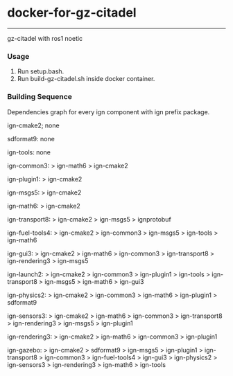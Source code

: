 # docker-for-gz-citadel

---

gz-citadel with ros1 noetic

### Usage

1. Run setup.bash.
2. Run build-gz-citadel.sh inside docker container.


### Building Sequence

Dependencies graph for every ign component with ign prefix package.

ign-cmake2;
    none

sdformat9:
    none

ign-tools:
    none

ign-common3:
    > ign-math6
    > ign-cmake2

ign-plugin1:
    > ign-cmake2

ign-msgs5:
    > ign-cmake2

ign-math6:
    > ign-cmake2


ign-transport8:
    > ign-cmake2
    > ign-msgs5
    > ignprotobuf

ign-fuel-tools4:
    > ign-cmake2
    > ign-common3
    > ign-msgs5
    > ign-tools
    > ign-math6

ign-gui3:
    > ign-cmake2
    > ign-math6
    > ign-common3
    > ign-transport8
    > ign-rendering3
    > ign-msgs5

ign-launch2:
    > ign-cmake2
    > ign-common3
    > ign-plugin1
    > ign-tools
    > ign-transport8
    > ign-msgs5
    > ign-math6
    > ign-gui3


ign-physics2:
    > ign-cmake2
    > ign-common3
    > ign-math6
    > ign-plugin1
    > sdformat9

    
ign-sensors3:
    > ign-cmake2
    > ign-math6
    > ign-common3
    > ign-transport8
    > ign-rendering3
    > ign-msgs5
    > ign-plugin1

ign-rendering3:
    > ign-cmake2
    > ign-math6
    > ign-common3
    > ign-plugin1

ign-gazebo:
    > ign-cmake2
    > sdformat9
    > ign-msgs5
    > ign-plugin1
    > ign-transport8
    > ign-common3
    > ign-fuel-tools4
    > ign-gui3
    > ign-physics2
    > ign-sensors3
    > ign-rendering3
    > ign-math6
    > ign-tools
